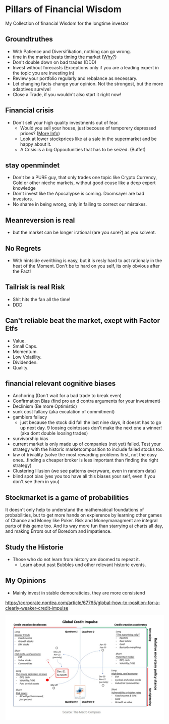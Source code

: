 # Pillars of Financial Wisdom
My Collection  of financial Wisdom for the longtime investor

## Groundtruthes
* With Patience and Diversifikation, nothing can go wrong.
* time in the market beats timing the market ([Why?](https://seekingalpha.com/article/4535147-time-in-the-market-beats-timing-the-market "More Information"))
* Don't double down on bad trades (DDD)
* Invest without forecasts (Exceptions only if you are a leading expert in the topic you are investing in)
* Review your portfolio regularly and rebalance as necessary. 
* Let changing facts change your opinion. Not the strongest, but the more adaptives survive!
* Close a Trade, if you wouldn't also start it right now!

## Financial crisis
* Don't sell your high quality investments out of fear.
  * Would you sell your house, just becouse of temporery depressed prices? ([More Info](https://www.youtube.com/watch?v=K6OIu-Vzkic))
  * Look at lower stockprices like at a sale in the supermarket and be happy about it.
  * A Crisis is a big Oppoutunities that has to be seized. (Buffet)

## stay openmindet
* Don't be a PURE guy, that only trades one topic like Crypto Currency, Gold or other nieche markets, without good couse like a deep expert knowledge
* Don't invest like the Apocalypse is coming. Doomsayer are bad investors.
* No shame in being wrong, only in failing to correct our mistakes.

## Meanreversion is real
* but the market can be longer irational (are you sure?) as you solvent.

## No Regrets
* With hintside everithing is easy, but it is resly hard to act rationaly in the heat of the Moment. Don't be to hard on you self, its only obvious after the Fact! 

## Tailrisk is real Risk
* Shit hits the fan all the time!
* DDD

## Can't reliable beat the market, exept with Factor Etfs
* Value.
* Small Caps.
* Momentum.
* Low Volatility.
* Dividenden.
* Quality.

## financial relevant cognitive biases
* Anchoring (Don't wait for a bad trade  to break even)
* Confirmation Bias (find pro an d contra arguments for your investment)
* Declinism (Be more Optimistic)
* sunk cost fallacy (aka excalation of commitment)
* gamblers fallacy
  * just because the stock did fall the last nine days, it doesnt has to go up next day. 9 loosing cointosses don't make the next one a winner! (aka dont double loosing trades)
*  survivorship bias
  * current market is only made up of companies (not yet) failed. Test your strategy with the historic marketcomposition to include failed stocks too.
*  law of triviality (solve the most rewarding problems first, not the easy ones...finding a cheaper broker is less important than finding the right strategy)
*  Clustering Illusion (we see patterns everyware, even in random data)
*  blind spot bias (yes you too have all this biases your self, even if you don't see them in you)

## Stockmarket is a game of probabilities
It doesn't only help to understand the mathematical foundations of probabilities, but to get more hands on expierence by learning other games of Chance and Money like Poker. Risk and Moneymanagment are integral parts of this game too. And its way more fun than starrying at charts all day, and making Errors out of Boredom and impatience.

##  Study the Historie
* Those who do not learn from history are doomed to repeat it.
  * Learn about past Bubbles und other relevant historic events.

## My Opinions
* Mainly invest in stable democraticies, they are more consistend

https://corporate.nordea.com/article/67765/global-how-to-position-for-a-clearly-weaker-credit-impulse

![Alt text](FTO2KyqXwAEDXWf[1]?raw=true "Credit Impulse")

